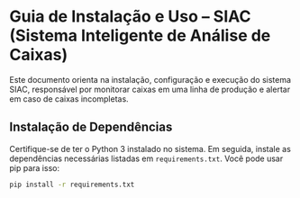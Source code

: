 # Guia de Instalação e Uso – SIAC (Sistema Inteligente de Análise de Caixas)

Este documento orienta na instalação, configuração e execução do sistema SIAC, responsável por monitorar caixas em uma linha de produção e alertar em caso de caixas incompletas.

## Instalação de Dependências

Certifique-se de ter o Python 3 instalado no sistema. Em seguida, instale as dependências necessárias listadas em `requirements.txt`. Você pode usar pip para isso:

```bash
pip install -r requirements.txt
